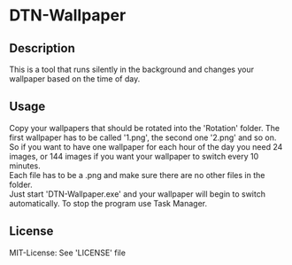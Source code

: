 # DTN-Wallpaper

## Description

This is a tool that runs silently in the background and changes your wallpaper based on the time of day.

## Usage

Copy your wallpapers that should be rotated into the 'Rotation' folder. The first wallpaper has to be called '1.png', the second one '2.png' and so on. So if you want to have one wallpaper for each hour of the day you need 24 images, or 144 images if you want your wallpaper to switch every 10 minutes.  
Each file has to be a .png and make sure there are no other files in the folder.  
Just start 'DTN-Wallpaper.exe' and your wallpaper will begin to switch automatically. To stop the program use Task Manager.

## License
MIT-License: See 'LICENSE' file
